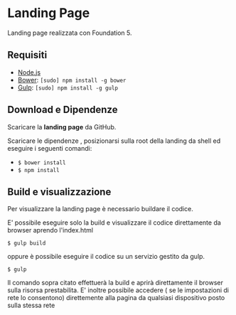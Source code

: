 # Landing Page

Landing page realizzata con Foundation 5.

## Requisiti 

- [Node.js](http://nodejs.org)
- [Bower](https://github.com/bower/bower): `[sudo] npm install -g bower`
- [Gulp](https://github.com/gulpjs/gulp): `[sudo] npm install -g gulp`

## Download e Dipendenze
Scaricare la **landing page** da GitHub.

Scaricare le dipendenze , posizionarsi sulla root della landing da shell ed eseguire i seguenti comandi:

- ``` $ bower install ```
- ``` $ npm install ```

## Build e visualizzazione

Per visualizzare la landing page è necessario buildare il codice. 

E' possibile eseguire solo la build e visualizzare il codice direttamente da browser aprendo l'index.html 
```
$ gulp build
```
oppure è possibile eseguire il codice su un servizio gestito da gulp. 
```
$ gulp 
```
Il comando sopra citato effettuerà la build e aprirà direttamente il browser sulla risorsa prestabilita. E' inoltre possibile accedere ( se le impostazioni di rete lo consentono) direttemente alla pagina da qualsiasi dispositivo posto sulla stessa rete
